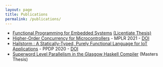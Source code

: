 ```yaml
---
layout: page
title: Publications
permalink: /publications/
---
```


- [Functional Programming for Embedded Systems](https://abhiroop.github.io/lic/) [(Licentiate Thesis)](https://research.chalmers.se/publication/529325)
- [Higher-Order Concurrency for Microcontrollers](https://abhiroop.github.io/pubs/sensevm_mplr) - MPLR 2021 - [DOI](https://dl.acm.org/doi/10.1145/3475738.3480716)
- [Hailstorm : A Statically-Typed, Purely Functional Language for IoT Applications](https://abhiroop.github.io/pubs/hailstorm/) - PPDP 2020 - [DOI](https://dl.acm.org/doi/10.1145/3414080.3414092)
- [Superword Level Parallelism in the Glasgow Haskell Compiler](https://abhiroop.github.io/pubs/haskellvector) (Masters Thesis)
